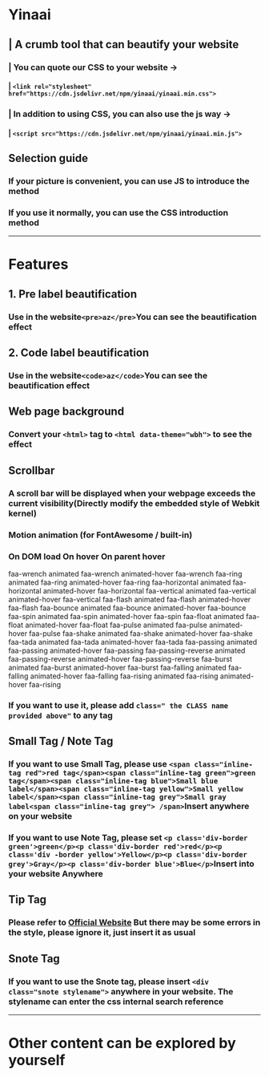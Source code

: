 # Yinaai
## | A crumb tool that can beautify your website
### | You can quote our CSS to your website ->
#### | ```<link rel="stylesheet" href="https://cdn.jsdelivr.net/npm/yinaai/yinaai.min.css">```
### | In addition to using CSS, you can also use the js way -> 
#### | ```<script src="https://cdn.jsdelivr.net/npm/yinaai/yinaai.min.js">```
## Selection guide
### If your picture is convenient, you can use JS to introduce the method
### If you use it normally, you can use the CSS introduction method
---
# Features
## 1. Pre label beautification
### Use in the website```<pre>az</pre>```You can see the beautification effect
## 2. Code label beautification
### Use in the website```<code>az</code>```You can see the beautification effect
## Web page background
### Convert your ```<html>``` tag to ```<html data-theme="wbh">``` to see the effect
## Scrollbar
### A scroll bar will be displayed when your webpage exceeds the current visibility(Directly modify the embedded style of Webkit kernel)
### Motion animation (for FontAwesome / built-in)
### On DOM load	On hover	On parent hover
 faa-wrench animated	 faa-wrench animated-hover	 faa-wrench
 faa-ring animated	 faa-ring animated-hover	 faa-ring
 faa-horizontal animated	 faa-horizontal animated-hover	 faa-horizontal
 faa-vertical animated	 faa-vertical animated-hover	 faa-vertical
 faa-flash animated	 faa-flash animated-hover	 faa-flash
 faa-bounce animated	 faa-bounce animated-hover	 faa-bounce
 faa-spin animated	 faa-spin animated-hover	 faa-spin
 faa-float animated	 faa-float animated-hover	 faa-float
 faa-pulse animated	 faa-pulse animated-hover	 faa-pulse
 faa-shake animated	 faa-shake animated-hover	 faa-shake
 faa-tada animated	 faa-tada animated-hover	 faa-tada
 faa-passing animated	 faa-passing animated-hover	 faa-passing
 faa-passing-reverse animated	 faa-passing-reverse animated-hover	 faa-passing-reverse
 faa-burst animated	 faa-burst animated-hover	 faa-burst
 faa-falling animated	 faa-falling animated-hover	 faa-falling
 faa-rising animated	 faa-rising animated-hover	 faa-rising
 ### If you want to use it, please add ```class=" the CLASS name provided above"``` to any tag
 ## Small Tag / Note Tag
 ### If you want to use Small Tag, please use ```<span class="inline-tag red">red tag</span><span class="inline-tag green">green tag</span><span class="inline-tag blue">Small blue label</span><span class="inline-tag yellow">Small yellow label</span><span class="inline-tag grey">Small gray label<span class="inline-tag grey"> /span>```Insert anywhere on your website
 ### If you want to use Note Tag, please set ```<p class='div-border green'>green</p><p class='div-border red'>red</p><p class='div -border yellow'>Yellow</p><p class='div-border grey'>Gray</p><p class='div-border blue'>Blue</p>```Insert into your website Anywhere
 ## Tip Tag
 ### Please refer to [Official Website](https://mdbf-css.js.org) But there may be some errors in the style, please ignore it, just insert it as usual
 ## Snote Tag
 ### If you want to use the Snote tag, please insert ```<div class="snote stylename">``` anywhere in your website. The stylename can enter the css internal search reference
 ---
 # Other content can be explored by yourself 
 
 
 
 
 
 
 